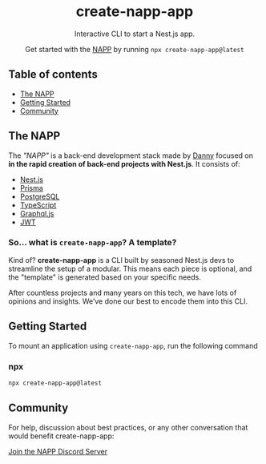 <h1 align="center">
  create-napp-app
</h1>

<p align="center">
  Interactive CLI to start a Nest.js app.
</p>

<p align="center">
  Get started with the <a rel="noopener noreferrer" target="_blank" href="https://init.tips">NAPP</a> by running <code>npx create-napp-app@latest</code>
</p>

## Table of contents

- <a href="#about">The NAPP</a>
- <a href="#getting-started">Getting Started</a>
- <a href="#community">Community</a>

<h2 id="about">The NAPP</h2>

The _"NAPP"_  is a back-end development stack made by [Danny](https://github.com/asmel2020) focused on **in the rapid creation of back-end projects with Nest.js**. It consists of:

- [Nest.js](https://nestjs.com/)
- [Prisma](https://prisma.io)
- [PostgreSQL](https://www.postgresql.org/)
- [TypeScript](https://typescriptlang.org)
- [Graphql.js](https://graphql.org/)
- [JWT](https://jwt.io/)

### So... what is `create-napp-app`? A template?

Kind of? **create-napp-app** is a CLI built by seasoned Nest.js devs to streamline the setup of a modular. This means each piece is optional, and the "template" is generated based on your specific needs.

After countless projects and many years on this tech, we have lots of opinions and insights. We’ve done our best to encode them into this CLI.

<h2 id="getting-started">Getting Started</h2>

To mount an application using `create-napp-app`, run the following command

### npx

```bash
npx create-napp-app@latest
```


<!-- For more advanced usage, check out the [CLI docs](). -->

<h2 id="community">Community</h2>

For help, discussion about best practices, or any other conversation that would benefit create-napp-app:

[Join the NAPP Discord Server](#)
